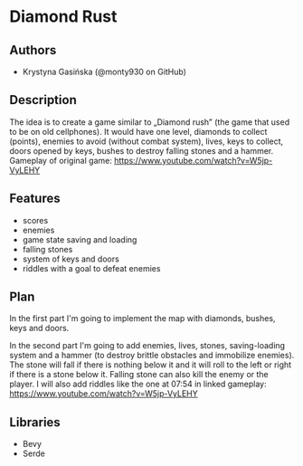# Diamond Rust

## Authors
- Krystyna Gasińska (@monty930 on GitHub)

## Description
The idea is to create a game similar to „Diamond rush” (the game that used to be on old cellphones). It would have one level, diamonds to collect (points), enemies to avoid (without combat system), lives, keys to collect, doors opened by keys, bushes to destroy falling stones and a hammer.
Gameplay of original game: https://www.youtube.com/watch?v=W5jp-VyLEHY

## Features
- scores
- enemies
- game state saving and loading
- falling stones
- system of keys and doors
- riddles with a goal to defeat enemies

## Plan
In the first part I'm going to implement the map with diamonds, bushes, keys and doors.

In the second part I'm going to add enemies, lives, stones, saving-loading system and a hammer (to destroy brittle obstacles and immobilize enemies). The stone will fall if there is nothing below it and it will roll to the left or right if there is a stone below it. Falling stone can also kill the enemy or the player.
I will also add riddles like the one at 07:54 in linked gameplay: https://www.youtube.com/watch?v=W5jp-VyLEHY

## Libraries
- Bevy
- Serde
